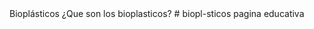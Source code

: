 <html> 
<head> Bioplásticos </head>
<title> Bioplásticos </title>
<body>
¿Que son los bioplasticos?  

</body>
</html>
# biopl-sticos
pagina educativa

